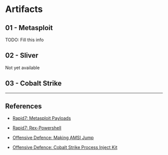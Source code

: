 # Artifacts

## 01 - Metasploit

TODO: Fill this info

## 02 - Sliver

Not yet available

## 03 - Cobalt Strike

---
## References

- [Rapid7: Metasploit Payloads](https://github.com/rapid7/metasploit-payloads)

- [Rapid7: Rex-Powershell](https://github.com/rapid7/rex-powershell)

- [Offensive Defence: Making AMSI Jump](https://offensivedefence.co.uk/posts/making-amsi-jump/)

- [Offensive Defence: Cobalt Strike Process Inject Kit](https://offensivedefence.co.uk/posts/cs-process-inject-kit/)